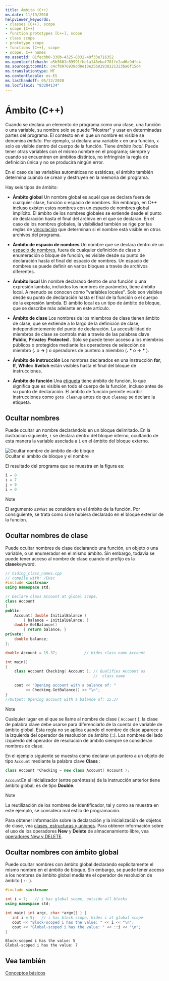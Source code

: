 ```yaml
---
title: Ámbito (C++)
ms.date: 11/19/2018
helpviewer_keywords:
- classes [C++], scope
- scope [C++]
- function prototypes [C++], scope
- class scope
- prototype scope
- functions [C++], scope
- scope, C++ names
ms.assetid: 81fecbb0-338b-4325-8332-49f33e716352
ms.openlocfilehash: a5b5601c89991fbe1a148ebaf781fe2ad6a9dfc4
ms.sourcegitcommit: c4cf8976939dd0e13e25b82930221323ba6f15d4
ms.translationtype: MT
ms.contentlocale: es-ES
ms.lasthandoff: 05/12/2020
ms.locfileid: "83204134"
---
```

# <a name="scope-c"></a>Ámbito (C++)

Cuando se declara un elemento de programa como una clase, una función o una variable, su nombre solo se puede "Mostrar" y usar en determinadas partes del programa. El contexto en el que un nombre es visible se denomina *ámbito*. Por ejemplo, si declara una variable `x` en una función, `x` solo es visible dentro del cuerpo de la función. Tiene *ámbito local*. Puede tener otras variables con el mismo nombre en el programa; siempre y cuando se encuentren en ámbitos distintos, no infringirán la regla de definición única y no se producirá ningún error.

En el caso de las variables automáticas no estáticas, el ámbito también determina cuándo se crean y destruyen en la memoria del programa.

Hay seis tipos de ámbito:

- **Ámbito global** Un nombre global es aquél que se declara fuera de cualquier clase, función o espacio de nombres. Sin embargo, en C++ incluso existen estos nombres con un espacio de nombres global implícito. El ámbito de los nombres globales se extiende desde el punto de declaración hasta el final del archivo en el que se declaran. En el caso de los nombres globales, la visibilidad también se rige por las reglas de [vinculación](program-and-linkage-cpp.md) que determinan si el nombre está visible en otros archivos del programa.

- **Ámbito de espacio de nombres** Un nombre que se declara dentro de un [espacio de nombres](namespaces-cpp.md), fuera de cualquier definición de clase o enumeración o bloque de función, es visible desde su punto de declaración hasta el final del espacio de nombres. Un espacio de nombres se puede definir en varios bloques a través de archivos diferentes.

- **Ámbito local** Un nombre declarado dentro de una función o una expresión lambda, incluidos los nombres de parámetro, tiene ámbito local. A menudo se conocen como "variables locales". Solo son visibles desde su punto de declaración hasta el final de la función o el cuerpo de la expresión lambda. El ámbito local es un tipo de ámbito de bloque, que se describe más adelante en este artículo.

- **Ámbito de clase** Los nombres de los miembros de clase tienen ámbito de clase, que se extiende a lo largo de la definición de clase, independientemente del punto de declaración. La accesibilidad de miembros de clase se controla más a través de las palabras clave **Public**, **Private**y **Protected** . Solo se puede tener acceso a los miembros públicos o protegidos mediante los operadores de selección de miembro (**.** o **->** ) o operadores de puntero a miembro (**.** <strong>\*</strong> o **->** <strong>\*</strong> ).

- **Ámbito de instrucción** Los nombres declarados en una instrucción **for**, **If**, **While**o **Switch** están visibles hasta el final del bloque de instrucciones.

- **Ámbito de función** Una [etiqueta](labeled-statements.md) tiene ámbito de función, lo que significa que es visible en todo el cuerpo de la función, incluso antes de su punto de declaración. El ámbito de función permite escribir instrucciones como `goto cleanup` antes de que `cleanup` se declare la etiqueta.

## <a name="hiding-names"></a>Ocultar nombres

Puede ocultar un nombre declarándolo en un bloque delimitado. En la ilustración siguiente, `i` se declara dentro del bloque interno, ocultando de esta manera la variable asociada a `i` en el ámbito del bloque externo.

![Ocultar nombre de ámbito de&#45;de bloque](../cpp/media/vc38sf1.png "Ocultar nombre de ámbito de&#45;de bloque") <br/>
Ocultar el ámbito de bloque y el nombre

El resultado del programa que se muestra en la figura es:

```cpp
i = 0
i = 7
j = 9
i = 0
```

> [!NOTE]
> El argumento `szWhat` se considera en el ámbito de la función. Por consiguiente, se trata como si se hubiera declarado en el bloque exterior de la función.

## <a name="hiding-class-names"></a>Ocultar nombres de clase

Puede ocultar nombres de clase declarando una función, un objeto o una variable, o un enumerador en el mismo ámbito. Sin embargo, todavía se puede tener acceso al nombre de clase cuando el prefijo es la **clase**keyword.

```cpp
// hiding_class_names.cpp
// compile with: /EHsc
#include <iostream>
using namespace std;

// Declare class Account at global scope.
class Account
{
public:
    Account( double InitialBalance )
        { balance = InitialBalance; }
    double GetBalance()
        { return balance; }
private:
    double balance;
};

double Account = 15.37;            // Hides class name Account

int main()
{
    class Account Checking( Account ); // Qualifies Account as
                                       //  class name

    cout << "Opening account with a balance of: "
         << Checking.GetBalance() << "\n";
}
//Output: Opening account with a balance of: 15.37
```

> [!NOTE]
> Cualquier lugar en el que se llame al nombre de clase ( `Account` ), la clase de palabra clave debe usarse para diferenciarlo de la cuenta de variable de ámbito global. Esta regla no se aplica cuando el nombre de clase aparece a la izquierda del operador de resolución de ámbito (::). Los nombres del lado izquierdo del operador de resolución de ámbito siempre se consideran nombres de clase.

En el ejemplo siguiente se muestra cómo declarar un puntero a un objeto de tipo `Account` mediante la palabra clave **Class** :

```cpp
class Account *Checking = new class Account( Account );
```

`Account`En el inicializador (entre paréntesis) de la instrucción anterior tiene ámbito global; es de tipo **Double**.

> [!NOTE]
> La reutilización de los nombres de identificador, tal y como se muestra en este ejemplo, se considera mal estilo de programación.

Para obtener información sobre la declaración y la inicialización de objetos de clase, vea [clases, estructuras y uniones](../cpp/classes-and-structs-cpp.md). Para obtener información sobre el uso de los operadores **New** y **Delete** de almacenamiento libre, vea [operadores New y DELETE](new-and-delete-operators.md).

## <a name="hiding-names-with-global-scope"></a>Ocultar nombres con ámbito global

Puede ocultar nombres con ámbito global declarando explícitamente el mismo nombre en el ámbito de bloque. Sin embargo, se puede tener acceso a los nombres de ámbito global mediante el operador de resolución de ámbito ( `::` ).

```cpp
#include <iostream>

int i = 7;   // i has global scope, outside all blocks
using namespace std;

int main( int argc, char *argv[] ) {
   int i = 5;   // i has block scope, hides i at global scope
   cout << "Block-scoped i has the value: " << i << "\n";
   cout << "Global-scoped i has the value: " << ::i << "\n";
}
```

```Output
Block-scoped i has the value: 5
Global-scoped i has the value: 7
```

## <a name="see-also"></a>Vea también

[Conceptos básicos](../cpp/basic-concepts-cpp.md)
